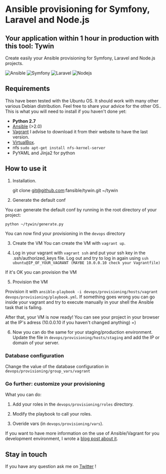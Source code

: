 # Ansible provisioning for Symfony, Laravel and Node.js

## Your application within 1 hour in production with this tool: Tywin
Create easily your Ansible provisioning for Symfony, Laravel and Node.js projects.

![Ansible](https://upload.wikimedia.org/wikipedia/commons/0/05/Ansible_Logo.png)
![Symfony](http://symfony.com/images/v5/logos/sf-positive.svg)
![Laravel](http://laravelacademy.org/wp-content/uploads/2015/09/laravel-5-1-icon.png)
![Nodejs](https://avatars2.githubusercontent.com/u/9158694?v=3&s=200)

## Requirements
This have been tested with the Ubuntu OS. It should work with many other various Debian distribution. Feel free to share your advice for the other OS..
This is what you will need to install if you haven't done yet:

* **Python 2.7**
* [Ansible](http://docs.ansible.com/intro_installation.html) (>2.0)
* [Vagrant](http://www.vagrantup.com/downloads.html) I advise to download it from their website to have the last version.
* [VirtualBox](https://www.virtualbox.org/wiki/Downloads).
* nfs `sudo apt-get install nfs-kernel-server`
* PyYAML and Jinja2 for python

## How to use it
1) Installation.

    git clone git@github.com:fansible/tywin.git ~/tywin

2) Generate the default conf

You can generate the default conf by running in the root directory of your project:

    python ~/tywin/generate.py

You can now find your provisioning in the `devops` directory

3) Create the VM
You can create the VM with `vagrant up`.

4) Log in your vagrant with `vagrant ssh` and put your ssh key in the .ssh/authorized_keys file.
Log out and try to log in again using `ssh ubuntu@IP_OF_YOUR_VAGRANT (MAYBE 10.0.0.10 check your Vagrantfile)`

If it's OK you can provision the VM

5) Provision the VM

Provision it with `ansible-playbook -i devops/provisioning/hosts/vagrant devops/provisioning/playbook.yml`.
If something goes wrong you can go inside your vagrant and try to execute manually in your shell the Ansible task that is failing.

After that, your VM is now ready! You can see your project in your browser at the IP's adress (10.0.0.10 if you haven't changed anything) =)

6) Now you can do the same for your staging/production environment.
Update the file in `devops/provisioning/hosts/staging` and add the IP or domain of your server.

### Database configuration
Change the value of the database configuration in `devops/provisioning/group_vars/vagrant`

### Go further: customize your provisioning
What you can do:

1) Add your roles in the `devops/provisioning/roles` directory.

2) Modify the playbook to call your roles.

3) Overide vars (in `devops/provisioning/vars`).

If you want to have more information on the use of Ansible/Vagrant for you development environment, I wrote a [blog post about it](http://cloudacademy.com/blog/deploy-web-applications-on-iaas-with-ansible/).

## Stay in touch

If you have any question ask me on [Twitter](https://twitter.com/maxthoon) !
